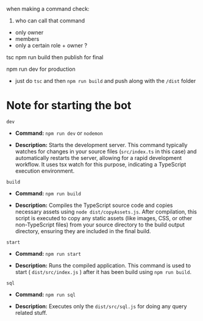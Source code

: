 when making a command check:

1. who can call that command 
- only owner
- members
- only a certain role + owner ?


tsc
npm run build
then publish for final

npm run dev for production


- just do `tsc` and then `npm run build` and push along with the `/dist` folder


# Note for starting the bot

`dev`
- **Command:** `npm run dev` or `nodemon`

- **Description:** Starts the development server. This command typically watches for changes in your source files (`src/index.ts` in this case) and automatically restarts the server, allowing for a rapid development workflow. It uses tsx watch for this purpose, indicating a TypeScript execution environment.

`build`
- **Command:** `npm run build`

- **Description:** Compiles the TypeScript source code and copies necessary assets using `node dist/copyAssets.js`. After compilation, this script is executed to copy any static assets (like images, CSS, or other non-TypeScript files) from your source directory to the build output directory, ensuring they are included in the final build. 

`start`
- **Command:** `npm run start`

- **Description:** Runs the compiled application. This command is used to start ( `dist/src/index.js` ) after it has been build using `npm run build`.

`sql`
- **Command:** `npm run sql`

- **Description:** Executes only the `dist/src/sql.js` for doing any query related stuff.
